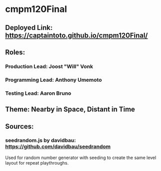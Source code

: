 # cmpm120Final

## Deployed Link: https://captaintoto.github.io/cmpm120Final/

## Roles:

### Production Lead: Joost "Will" Vonk

### Programming Lead: Anthony Umemoto

### Testing Lead: Aaron Bruno

## Theme: Nearby in Space, Distant in Time


## Sources:

### seedrandom.js by davidbau: https://github.com/davidbau/seedrandom
Used for random number generator with seeding to create the same level layout for repeat playthroughs.